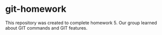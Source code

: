 # git-homework

This repository was created to complete homework 5. Our group learned about GIT commands and GIT features.

